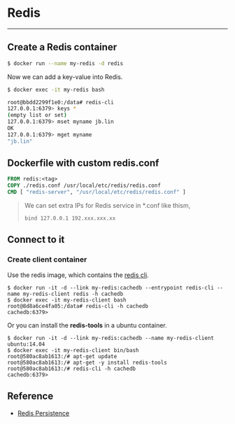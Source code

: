 # Redis
---

## Create a Redis container

```bash
$ docker run --name my-redis -d redis
```

Now we can add a key-value into Redis.

```bash
$ docker exec -it my-redis bash

root@bbdd2299f1e0:/data# redis-cli
127.0.0.1:6379> keys *
(empty list or set)
127.0.0.1:6379> mset myname jb.lin
OK
127.0.0.1:6379> mget myname
"jb.lin"
```

## Dockerfile with custom redis.conf

```dockerfile
FROM redis:<tag>
COPY ./redis.conf /usr/local/etc/redis/redis.conf
CMD [ "redis-server", "/usr/local/etc/redis/redis.conf" ]
```



> We can set extra IPs for Redis service in *.conf like thism,
>
> `bind 127.0.0.1 192.xxx.xxx.xx`
>


## Connect to it


### Create client container

Use the redis image, which contains the [redis cli](https://redis.io/topics/rediscli).

```
$ docker run -it -d --link my-redis:cachedb --entrypoint redis-cli --name my-redis-client redis -h cachedb 
$ docker exec -it my-redis-client bash
root@8d8a6ce4fa05:/data# redis-cli -h cachedb
cachedb:6379> 
```



Or you can install the **redis-tools** in a ubuntu container.

```
$ docker run -it -d --link my-redis:cachedb --name my-redis-client ubuntu:14.04
$ docker exec -it my-redis-client bin/bash
root@580ac8ab1613:/# apt-get update
root@580ac8ab1613:/# apt-get -y install redis-tools
root@580ac8ab1613:/# redis-cli -h cachedb
cachedb:6379> 
```


## Reference

- [Redis Persistence](https://redis.io/topics/persistence)

